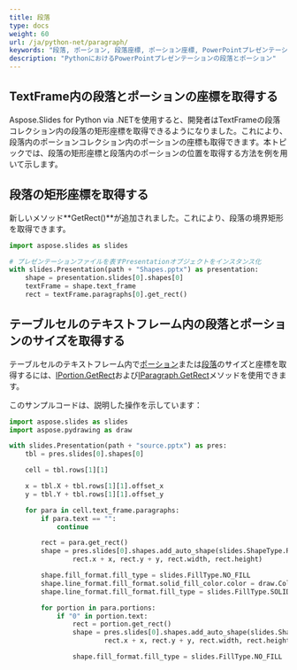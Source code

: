```yaml
---
title: 段落
type: docs
weight: 60
url: /ja/python-net/paragraph/
keywords: "段落, ポーション, 段落座標, ポーション座標, PowerPointプレゼンテーション, Python, Aspose.Slides for Python via .NET"
description: "PythonにおけるPowerPointプレゼンテーションの段落とポーション"
---
```


## **TextFrame内の段落とポーションの座標を取得する**
Aspose.Slides for Python via .NETを使用すると、開発者はTextFrameの段落コレクション内の段落の矩形座標を取得できるようになりました。これにより、段落内のポーションコレクション内のポーションの座標も取得できます。本トピックでは、段落の矩形座標と段落内のポーションの位置を取得する方法を例を用いて示します。

## **段落の矩形座標を取得する**
新しいメソッド**GetRect()**が追加されました。これにより、段落の境界矩形を取得できます。

```py
import aspose.slides as slides

# プレゼンテーションファイルを表すPresentationオブジェクトをインスタンス化
with slides.Presentation(path + "Shapes.pptx") as presentation:
    shape = presentation.slides[0].shapes[0]
    textFrame = shape.text_frame
    rect = textFrame.paragraphs[0].get_rect()
```

## **テーブルセルのテキストフレーム内の段落とポーションのサイズを取得する** ##

テーブルセルのテキストフレーム内で[ポーション](https://reference.aspose.com/slides/python-net/aspose.slides/portion/)または[段落](https://reference.aspose.com/slides/python-net/aspose.slides/paragraph/)のサイズと座標を取得するには、[IPortion.GetRect](https://reference.aspose.com/slides/python-net/aspose.slides/iportion/)および[IParagraph.GetRect](https://reference.aspose.com/slides/python-net/aspose.slides/iparagraph/)メソッドを使用できます。

このサンプルコードは、説明した操作を示しています：

```py
import aspose.slides as slides
import aspose.pydrawing as draw

with slides.Presentation(path + "source.pptx") as pres:
    tbl = pres.slides[0].shapes[0]

    cell = tbl.rows[1][1]

    x = tbl.X + tbl.rows[1][1].offset_x
    y = tbl.Y + tbl.rows[1][1].offset_y

    for para in cell.text_frame.paragraphs:
        if para.text == "":
            continue

        rect = para.get_rect()
        shape = pres.slides[0].shapes.add_auto_shape(slides.ShapeType.RECTANGLE,
                rect.x + x, rect.y + y, rect.width, rect.height)

        shape.fill_format.fill_type = slides.FillType.NO_FILL
        shape.line_format.fill_format.solid_fill_color.color = draw.Color.yellow
        shape.line_format.fill_format.fill_type = slides.FillType.SOLID

        for portion in para.portions:
            if "0" in portion.text:
                rect = portion.get_rect()
                shape = pres.slides[0].shapes.add_auto_shape(slides.ShapeType.RECTANGLE,
                        rect.x + x, rect.y + y, rect.width, rect.height)

                shape.fill_format.fill_type = slides.FillType.NO_FILL
```